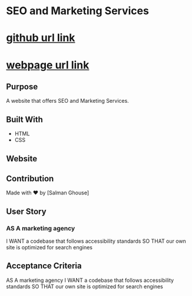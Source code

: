 # SEO and Marketing Services

# [github url link](https://github.com/salmanghouse1/horiseon)

# [webpage url link](https://salmanghouse1.github.io/horiseon/)

## Purpose
A website that offers SEO and Marketing Services.

## Built With
* HTML
* CSS

## Website


## Contribution
Made with ❤️ by [Salman Ghouse]

## User Story

### AS A marketing agency
I WANT a codebase that follows accessibility standards
SO THAT our own site is optimized for search engines

## Acceptance Criteria
AS A marketing agency
I WANT a codebase that follows accessibility standards
SO THAT our own site is optimized for search engines
